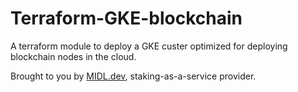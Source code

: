 # Terraform-GKE-blockchain

A terraform module to deploy a GKE custer optimized for deploying blockchain nodes in the cloud.

Brought to you by [MIDL.dev](https://midl.dev), staking-as-a-service provider.
